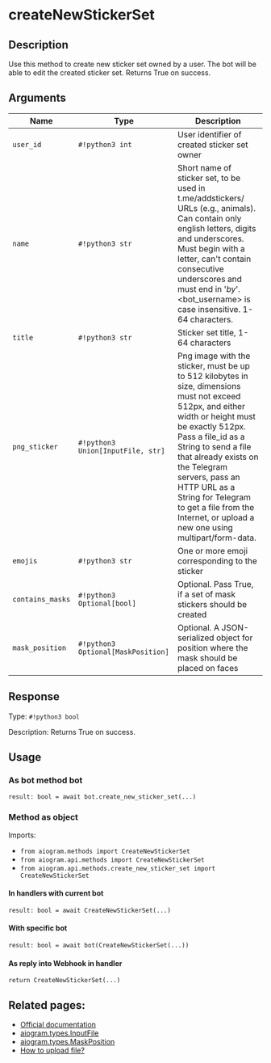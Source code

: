 # createNewStickerSet

## Description

Use this method to create new sticker set owned by a user. The bot will be able to edit the created sticker set. Returns True on success.


## Arguments

| Name | Type | Description |
| - | - | - |
| `user_id` | `#!python3 int` | User identifier of created sticker set owner |
| `name` | `#!python3 str` | Short name of sticker set, to be used in t.me/addstickers/ URLs (e.g., animals). Can contain only english letters, digits and underscores. Must begin with a letter, can't contain consecutive underscores and must end in '_by_<bot username>'. <bot_username> is case insensitive. 1-64 characters. |
| `title` | `#!python3 str` | Sticker set title, 1-64 characters |
| `png_sticker` | `#!python3 Union[InputFile, str]` | Png image with the sticker, must be up to 512 kilobytes in size, dimensions must not exceed 512px, and either width or height must be exactly 512px. Pass a file_id as a String to send a file that already exists on the Telegram servers, pass an HTTP URL as a String for Telegram to get a file from the Internet, or upload a new one using multipart/form-data. |
| `emojis` | `#!python3 str` | One or more emoji corresponding to the sticker |
| `contains_masks` | `#!python3 Optional[bool]` | Optional. Pass True, if a set of mask stickers should be created |
| `mask_position` | `#!python3 Optional[MaskPosition]` | Optional. A JSON-serialized object for position where the mask should be placed on faces |



## Response

Type: `#!python3 bool`

Description: Returns True on success.


## Usage


### As bot method bot

```python3
result: bool = await bot.create_new_sticker_set(...)
```

### Method as object

Imports:

- `from aiogram.methods import CreateNewStickerSet`
- `from aiogram.api.methods import CreateNewStickerSet`
- `from aiogram.api.methods.create_new_sticker_set import CreateNewStickerSet`

#### In handlers with current bot
```python3
result: bool = await CreateNewStickerSet(...)
```

#### With specific bot
```python3
result: bool = await bot(CreateNewStickerSet(...))
```
#### As reply into Webhook in handler
```python3
return CreateNewStickerSet(...)
```



## Related pages:

- [Official documentation](https://core.telegram.org/bots/api#createnewstickerset)
- [aiogram.types.InputFile](../types/input_file.md)
- [aiogram.types.MaskPosition](../types/mask_position.md)
- [How to upload file?](../sending_files.md)
